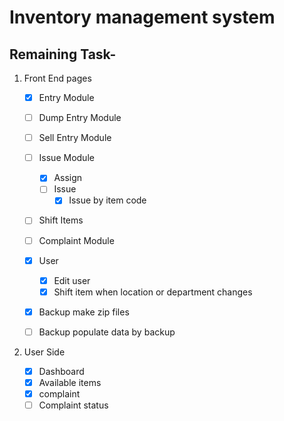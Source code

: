 # Inventory management system

## Remaining Task-

1. Front End pages
    - [x] Entry Module
    - [ ] Dump Entry Module
    - [ ] Sell Entry Module
    - [ ] Issue Module
        - [x] Assign
        - [ ] Issue
            - [x] Issue by item code
    - [ ] Shift Items
    - [ ] Complaint Module
    - [x] User
        - [x] Edit user
        - [x] Shift item when location or department changes
    - [x] Backup make zip files
    - [ ] Backup populate data by backup


2. User Side

    - [x] Dashboard
    - [x] Available items
    - [x] complaint
    - [ ] Complaint status